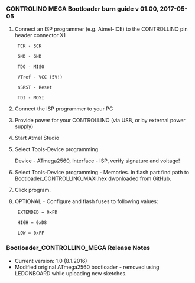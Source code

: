 ### CONTROLINO MEGA Bootloader burn guide v 01.00, 2017-05-05                      

1. Connect an ISP programmer (e.g. Atmel-ICE) to the CONTROLLINO pin header connector X1

   ` TCK - SCK`
   
   ` GND - GND`
   
   ` TDO - MISO`
   
   ` VTref - VCC (5V!)`
   
   ` nSRST - Reset`
   
   ` TDI - MOSI`
   

2. Connect the ISP programmer to your PC

3. Provide power for your CONTROLLINO (via USB, or by external power supply)

4. Start Atmel Studio

5. Select Tools-Device programming

   Device - ATmega2560, Interface - ISP, verify signature and voltage!

6. Select Tools-Device programming - Memories. In flash part find path to Bootloader_CONTROLLINO_MAXI.hex dwonloaded from GitHub.

7. Click program.

8. OPTIONAL - Configure and flash fuses to following values:

   ` EXTENDED = 0xFD`

   ` HIGH = 0xD8`

   ` LOW = 0xFF` 

### Bootloader_CONTROLLINO_MEGA Release Notes
* Current version: 1.0 (8.1.2016)
* Modified original ATmega2560 bootloader - removed using LEDONBOARD while uploading new sketches.